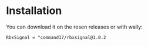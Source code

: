 # Installation

You can download it on the resen releases or with wally:
```
RbxSignal = "command17/rbxsignal@1.0.2
```